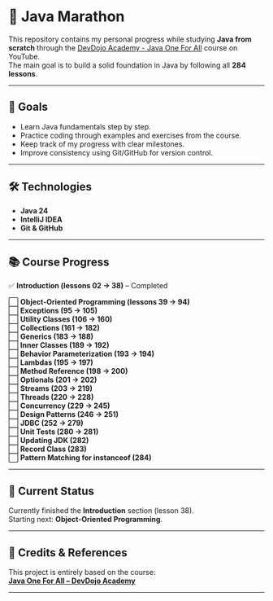 # 🏃 Java Marathon

This repository contains my personal progress while studying **Java from scratch** through the [DevDojo Academy - Java One For All](https://www.youtube.com/watch?v=GXt46-Npz0Y&list=PL0Un1HNdB4jGKw5szJrQETqJTlZKyKReu&index=1) course on YouTube.  
The main goal is to build a solid foundation in Java by following all **284 lessons**.

---

## 🎯 Goals
- Learn Java fundamentals step by step.
- Practice coding through examples and exercises from the course.
- Keep track of my progress with clear milestones.
- Improve consistency using Git/GitHub for version control.

---

## 🛠️ Technologies
- **Java 24**
- **IntelliJ IDEA**
- **Git & GitHub**

---

## 📚 Course Progress

✅ **Introduction (lessons 02 → 38)** – Completed

⬜ **Object-Oriented Programming (lessons 39 → 94)**  
⬜ **Exceptions (95 → 105)**  
⬜ **Utility Classes (106 → 160)**  
⬜ **Collections (161 → 182)**  
⬜ **Generics (183 → 188)**  
⬜ **Inner Classes (189 → 192)**  
⬜ **Behavior Parameterization (193 → 194)**  
⬜ **Lambdas (195 → 197)**  
⬜ **Method Reference (198 → 200)**  
⬜ **Optionals (201 → 202)**  
⬜ **Streams (203 → 219)**  
⬜ **Threads (220 → 228)**  
⬜ **Concurrency (229 → 245)**  
⬜ **Design Patterns (246 → 251)**  
⬜ **JDBC (252 → 279)**  
⬜ **Unit Tests (280 → 281)**  
⬜ **Updating JDK (282)**  
⬜ **Record Class (283)**  
⬜ **Pattern Matching for instanceof (284)**

---

## 🚀 Current Status
Currently finished the **Introduction** section (lesson 38).  
Starting next: **Object-Oriented Programming**.

---

## 🙌 Credits & References
This project is entirely based on the course:  
**[Java One For All – DevDojo Academy](https://www.youtube.com/watch?v=GXt46-Npz0Y&list=PL0Un1HNdB4jGKw5szJrQETqJTlZKyKReu&index=1)**

---